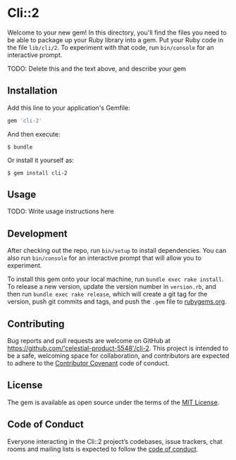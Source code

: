 # Cli::2

Welcome to your new gem! In this directory, you'll find the files you need to be able to package up your Ruby library into a gem. Put your Ruby code in the file `lib/cli/2`. To experiment with that code, run `bin/console` for an interactive prompt.

TODO: Delete this and the text above, and describe your gem

## Installation

Add this line to your application's Gemfile:

```ruby
gem 'cli-2'
```

And then execute:

    $ bundle

Or install it yourself as:

    $ gem install cli-2

## Usage

TODO: Write usage instructions here

## Development

After checking out the repo, run `bin/setup` to install dependencies. You can also run `bin/console` for an interactive prompt that will allow you to experiment.

To install this gem onto your local machine, run `bundle exec rake install`. To release a new version, update the version number in `version.rb`, and then run `bundle exec rake release`, which will create a git tag for the version, push git commits and tags, and push the `.gem` file to [rubygems.org](https://rubygems.org).

## Contributing

Bug reports and pull requests are welcome on GitHub at https://github.com/'celestial-product-5548'/cli-2. This project is intended to be a safe, welcoming space for collaboration, and contributors are expected to adhere to the [Contributor Covenant](http://contributor-covenant.org) code of conduct.

## License

The gem is available as open source under the terms of the [MIT License](https://opensource.org/licenses/MIT).

## Code of Conduct

Everyone interacting in the Cli::2 project’s codebases, issue trackers, chat rooms and mailing lists is expected to follow the [code of conduct](https://github.com/'celestial-product-5548'/cli-2/blob/master/CODE_OF_CONDUCT.md).
